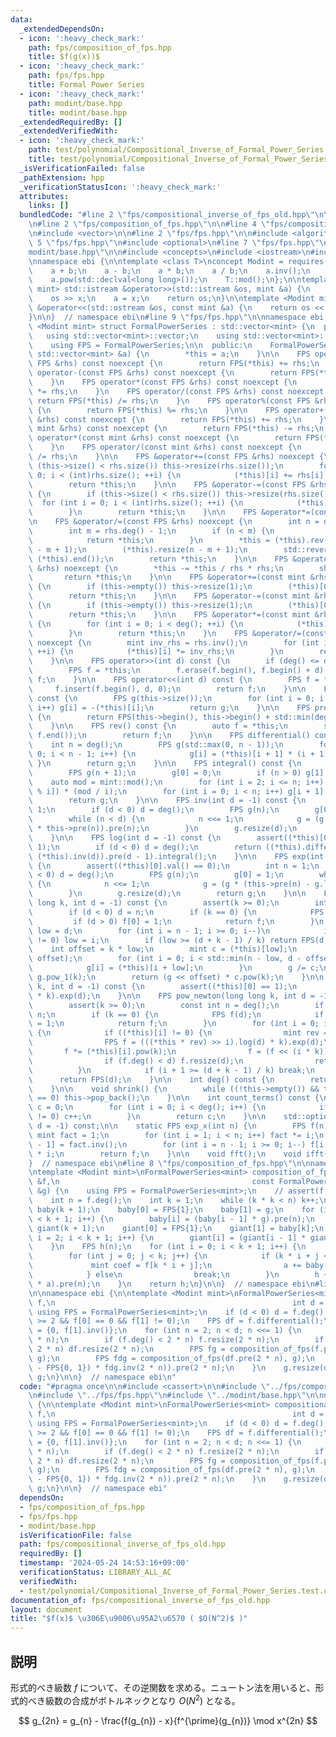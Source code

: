 ```yaml
---
data:
  _extendedDependsOn:
  - icon: ':heavy_check_mark:'
    path: fps/composition_of_fps.hpp
    title: $f(g(x))$
  - icon: ':heavy_check_mark:'
    path: fps/fps.hpp
    title: Formal Power Series
  - icon: ':heavy_check_mark:'
    path: modint/base.hpp
    title: modint/base.hpp
  _extendedRequiredBy: []
  _extendedVerifiedWith:
  - icon: ':heavy_check_mark:'
    path: test/polynomial/Compositional_Inverse_of_Formal_Power_Series.test.cpp
    title: test/polynomial/Compositional_Inverse_of_Formal_Power_Series.test.cpp
  _isVerificationFailed: false
  _pathExtension: hpp
  _verificationStatusIcon: ':heavy_check_mark:'
  attributes:
    links: []
  bundledCode: "#line 2 \"fps/compositional_inverse_of_fps_old.hpp\"\n\n#include <cassert>\n\
    \n#line 2 \"fps/composition_of_fps.hpp\"\n\n#line 4 \"fps/composition_of_fps.hpp\"\
    \n#include <vector>\n\n#line 2 \"fps/fps.hpp\"\n\n#include <algorithm>\n#line\
    \ 5 \"fps/fps.hpp\"\n#include <optional>\n#line 7 \"fps/fps.hpp\"\n\n#line 2 \"\
    modint/base.hpp\"\n\n#include <concepts>\n#include <iostream>\n#include <utility>\n\
    \nnamespace ebi {\n\ntemplate <class T>\nconcept Modint = requires(T a, T b) {\n\
    \    a + b;\n    a - b;\n    a * b;\n    a / b;\n    a.inv();\n    a.val();\n\
    \    a.pow(std::declval<long long>());\n    T::mod();\n};\n\ntemplate <Modint\
    \ mint> std::istream &operator>>(std::istream &os, mint &a) {\n    long long x;\n\
    \    os >> x;\n    a = x;\n    return os;\n}\n\ntemplate <Modint mint>\nstd::ostream\
    \ &operator<<(std::ostream &os, const mint &a) {\n    return os << a.val();\n\
    }\n\n}  // namespace ebi\n#line 9 \"fps/fps.hpp\"\n\nnamespace ebi {\n\ntemplate\
    \ <Modint mint> struct FormalPowerSeries : std::vector<mint> {\n  private:\n \
    \   using std::vector<mint>::vector;\n    using std::vector<mint>::vector::operator=;\n\
    \    using FPS = FormalPowerSeries;\n\n  public:\n    FormalPowerSeries(const\
    \ std::vector<mint> &a) {\n        *this = a;\n    }\n\n    FPS operator+(const\
    \ FPS &rhs) const noexcept {\n        return FPS(*this) += rhs;\n    }\n    FPS\
    \ operator-(const FPS &rhs) const noexcept {\n        return FPS(*this) -= rhs;\n\
    \    }\n    FPS operator*(const FPS &rhs) const noexcept {\n        return FPS(*this)\
    \ *= rhs;\n    }\n    FPS operator/(const FPS &rhs) const noexcept {\n       \
    \ return FPS(*this) /= rhs;\n    }\n    FPS operator%(const FPS &rhs) const noexcept\
    \ {\n        return FPS(*this) %= rhs;\n    }\n\n    FPS operator+(const mint\
    \ &rhs) const noexcept {\n        return FPS(*this) += rhs;\n    }\n    FPS operator-(const\
    \ mint &rhs) const noexcept {\n        return FPS(*this) -= rhs;\n    }\n    FPS\
    \ operator*(const mint &rhs) const noexcept {\n        return FPS(*this) *= rhs;\n\
    \    }\n    FPS operator/(const mint &rhs) const noexcept {\n        return FPS(*this)\
    \ /= rhs;\n    }\n\n    FPS &operator+=(const FPS &rhs) noexcept {\n        if\
    \ (this->size() < rhs.size()) this->resize(rhs.size());\n        for (int i =\
    \ 0; i < (int)rhs.size(); ++i) {\n            (*this)[i] += rhs[i];\n        }\n\
    \        return *this;\n    }\n\n    FPS &operator-=(const FPS &rhs) noexcept\
    \ {\n        if (this->size() < rhs.size()) this->resize(rhs.size());\n      \
    \  for (int i = 0; i < (int)rhs.size(); ++i) {\n            (*this)[i] -= rhs[i];\n\
    \        }\n        return *this;\n    }\n\n    FPS &operator*=(const FPS &);\n\
    \n    FPS &operator/=(const FPS &rhs) noexcept {\n        int n = deg() - 1;\n\
    \        int m = rhs.deg() - 1;\n        if (n < m) {\n            *this = {};\n\
    \            return *this;\n        }\n        *this = (*this).rev() * rhs.rev().inv(n\
    \ - m + 1);\n        (*this).resize(n - m + 1);\n        std::reverse((*this).begin(),\
    \ (*this).end());\n        return *this;\n    }\n\n    FPS &operator%=(const FPS\
    \ &rhs) noexcept {\n        *this -= *this / rhs * rhs;\n        shrink();\n \
    \       return *this;\n    }\n\n    FPS &operator+=(const mint &rhs) noexcept\
    \ {\n        if (this->empty()) this->resize(1);\n        (*this)[0] += rhs;\n\
    \        return *this;\n    }\n\n    FPS &operator-=(const mint &rhs) noexcept\
    \ {\n        if (this->empty()) this->resize(1);\n        (*this)[0] -= rhs;\n\
    \        return *this;\n    }\n\n    FPS &operator*=(const mint &rhs) noexcept\
    \ {\n        for (int i = 0; i < deg(); ++i) {\n            (*this)[i] *= rhs;\n\
    \        }\n        return *this;\n    }\n    FPS &operator/=(const mint &rhs)\
    \ noexcept {\n        mint inv_rhs = rhs.inv();\n        for (int i = 0; i < deg();\
    \ ++i) {\n            (*this)[i] *= inv_rhs;\n        }\n        return *this;\n\
    \    }\n\n    FPS operator>>(int d) const {\n        if (deg() <= d) return {};\n\
    \        FPS f = *this;\n        f.erase(f.begin(), f.begin() + d);\n        return\
    \ f;\n    }\n\n    FPS operator<<(int d) const {\n        FPS f = *this;\n   \
    \     f.insert(f.begin(), d, 0);\n        return f;\n    }\n\n    FPS operator-()\
    \ const {\n        FPS g(this->size());\n        for (int i = 0; i < (int)this->size();\
    \ i++) g[i] = -(*this)[i];\n        return g;\n    }\n\n    FPS pre(int sz) const\
    \ {\n        return FPS(this->begin(), this->begin() + std::min(deg(), sz));\n\
    \    }\n\n    FPS rev() const {\n        auto f = *this;\n        std::reverse(f.begin(),\
    \ f.end());\n        return f;\n    }\n\n    FPS differential() const {\n    \
    \    int n = deg();\n        FPS g(std::max(0, n - 1));\n        for (int i =\
    \ 0; i < n - 1; i++) {\n            g[i] = (*this)[i + 1] * (i + 1);\n       \
    \ }\n        return g;\n    }\n\n    FPS integral() const {\n        int n = deg();\n\
    \        FPS g(n + 1);\n        g[0] = 0;\n        if (n > 0) g[1] = 1;\n    \
    \    auto mod = mint::mod();\n        for (int i = 2; i <= n; i++) g[i] = (-g[mod\
    \ % i]) * (mod / i);\n        for (int i = 0; i < n; i++) g[i + 1] *= (*this)[i];\n\
    \        return g;\n    }\n\n    FPS inv(int d = -1) const {\n        int n =\
    \ 1;\n        if (d < 0) d = deg();\n        FPS g(n);\n        g[0] = (*this)[0].inv();\n\
    \        while (n < d) {\n            n <<= 1;\n            g = (g * 2 - g * g\
    \ * this->pre(n)).pre(n);\n        }\n        g.resize(d);\n        return g;\n\
    \    }\n\n    FPS log(int d = -1) const {\n        assert((*this)[0].val() ==\
    \ 1);\n        if (d < 0) d = deg();\n        return ((*this).differential() *\
    \ (*this).inv(d)).pre(d - 1).integral();\n    }\n\n    FPS exp(int d = -1) const\
    \ {\n        assert((*this)[0].val() == 0);\n        int n = 1;\n        if (d\
    \ < 0) d = deg();\n        FPS g(n);\n        g[0] = 1;\n        while (n < d)\
    \ {\n            n <<= 1;\n            g = (g * (this->pre(n) - g.log(n) + 1)).pre(n);\n\
    \        }\n        g.resize(d);\n        return g;\n    }\n\n    FPS pow(long\
    \ long k, int d = -1) const {\n        assert(k >= 0);\n        int n = deg();\n\
    \        if (d < 0) d = n;\n        if (k == 0) {\n            FPS f(d);\n   \
    \         if (d > 0) f[0] = 1;\n            return f;\n        }\n        int\
    \ low = d;\n        for (int i = n - 1; i >= 0; i--)\n            if ((*this)[i]\
    \ != 0) low = i;\n        if (low >= (d + k - 1) / k) return FPS(d, 0);\n    \
    \    int offset = k * low;\n        mint c = (*this)[low];\n        FPS g(d -\
    \ offset);\n        for (int i = 0; i < std::min(n - low, d - offset); i++) {\n\
    \            g[i] = (*this)[i + low];\n        }\n        g /= c;\n        g =\
    \ g.pow_1(k);\n        return (g << offset) * c.pow(k);\n    }\n\n    FPS pow_1(mint\
    \ k, int d = -1) const {\n        assert((*this)[0] == 1);\n        return ((*this).log(d)\
    \ * k).exp(d);\n    }\n\n    FPS pow_newton(long long k, int d = -1) const {\n\
    \        assert(k >= 0);\n        const int n = deg();\n        if (d < 0) d =\
    \ n;\n        if (k == 0) {\n            FPS f(d);\n            if (d > 0) f[0]\
    \ = 1;\n            return f;\n        }\n        for (int i = 0; i < n; i++)\
    \ {\n            if ((*this)[i] != 0) {\n                mint rev = (*this)[i].inv();\n\
    \                FPS f = (((*this * rev) >> i).log(d) * k).exp(d);\n         \
    \       f *= (*this)[i].pow(k);\n                f = (f << (i * k)).pre(d);\n\
    \                if (f.deg() < d) f.resize(d);\n                return f;\n  \
    \          }\n            if (i + 1 >= (d + k - 1) / k) break;\n        }\n  \
    \      return FPS(d);\n    }\n\n    int deg() const {\n        return (*this).size();\n\
    \    }\n\n    void shrink() {\n        while ((!this->empty()) && this->back()\
    \ == 0) this->pop_back();\n    }\n\n    int count_terms() const {\n        int\
    \ c = 0;\n        for (int i = 0; i < deg(); i++) {\n            if ((*this)[i]\
    \ != 0) c++;\n        }\n        return c;\n    }\n\n    std::optional<FPS> sqrt(int\
    \ d = -1) const;\n\n    static FPS exp_x(int n) {\n        FPS f(n);\n       \
    \ mint fact = 1;\n        for (int i = 1; i < n; i++) fact *= i;\n        f[n\
    \ - 1] = fact.inv();\n        for (int i = n - 1; i >= 0; i--) f[i - 1] = f[i]\
    \ * i;\n        return f;\n    }\n\n    void fft();\n    void ifft();\n};\n\n\
    }  // namespace ebi\n#line 8 \"fps/composition_of_fps.hpp\"\n\nnamespace ebi {\n\
    \ntemplate <Modint mint>\nFormalPowerSeries<mint> composition_of_fps(const FormalPowerSeries<mint>\
    \ &f,\n                                           const FormalPowerSeries<mint>\
    \ &g) {\n    using FPS = FormalPowerSeries<mint>;\n    // assert(f.deg() == g.deg());\n\
    \    int n = f.deg();\n    int k = 1;\n    while (k * k < n) k++;\n    std::vector<FPS>\
    \ baby(k + 1);\n    baby[0] = FPS{1};\n    baby[1] = g;\n    for (int i = 2; i\
    \ < k + 1; i++) {\n        baby[i] = (baby[i - 1] * g).pre(n);\n    }\n    std::vector<FPS>\
    \ giant(k + 1);\n    giant[0] = FPS{1};\n    giant[1] = baby[k];\n    for (int\
    \ i = 2; i < k + 1; i++) {\n        giant[i] = (giant[i - 1] * giant[1]).pre(n);\n\
    \    }\n    FPS h(n);\n    for (int i = 0; i < k + 1; i++) {\n        FPS a(n);\n\
    \        for (int j = 0; j < k; j++) {\n            if (k * i + j < n) {\n   \
    \             mint coef = f[k * i + j];\n                a += baby[j] * coef;\n\
    \            } else\n                break;\n        }\n        h += (giant[i]\
    \ * a).pre(n);\n    }\n    return h;\n}\n\n}  // namespace ebi\n#line 8 \"fps/compositional_inverse_of_fps_old.hpp\"\
    \n\nnamespace ebi {\n\ntemplate <Modint mint>\nFormalPowerSeries<mint> compositional_inverse_of_fps(FormalPowerSeries<mint>\
    \ f,\n                                                     int d = -1) {\n   \
    \ using FPS = FormalPowerSeries<mint>;\n    if (d < 0) d = f.deg();\n    assert((int)f.size()\
    \ >= 2 && f[0] == 0 && f[1] != 0);\n    FPS df = f.differential();\n    FPS g\
    \ = {0, f[1].inv()};\n    for (int n = 2; n < d; n <<= 1) {\n        g.resize(2\
    \ * n);\n        if (f.deg() < 2 * n) f.resize(2 * n);\n        if (df.deg() <\
    \ 2 * n) df.resize(2 * n);\n        FPS fg = composition_of_fps(f.pre(2 * n),\
    \ g);\n        FPS fdg = composition_of_fps(df.pre(2 * n), g);\n        g -= ((fg\
    \ - FPS{0, 1}) * fdg.inv(2 * n)).pre(2 * n);\n    }\n    g.resize(d);\n    return\
    \ g;\n}\n\n}  // namespace ebi\n"
  code: "#pragma once\n\n#include <cassert>\n\n#include \"../fps/composition_of_fps.hpp\"\
    \n#include \"../fps/fps.hpp\"\n#include \"../modint/base.hpp\"\n\nnamespace ebi\
    \ {\n\ntemplate <Modint mint>\nFormalPowerSeries<mint> compositional_inverse_of_fps(FormalPowerSeries<mint>\
    \ f,\n                                                     int d = -1) {\n   \
    \ using FPS = FormalPowerSeries<mint>;\n    if (d < 0) d = f.deg();\n    assert((int)f.size()\
    \ >= 2 && f[0] == 0 && f[1] != 0);\n    FPS df = f.differential();\n    FPS g\
    \ = {0, f[1].inv()};\n    for (int n = 2; n < d; n <<= 1) {\n        g.resize(2\
    \ * n);\n        if (f.deg() < 2 * n) f.resize(2 * n);\n        if (df.deg() <\
    \ 2 * n) df.resize(2 * n);\n        FPS fg = composition_of_fps(f.pre(2 * n),\
    \ g);\n        FPS fdg = composition_of_fps(df.pre(2 * n), g);\n        g -= ((fg\
    \ - FPS{0, 1}) * fdg.inv(2 * n)).pre(2 * n);\n    }\n    g.resize(d);\n    return\
    \ g;\n}\n\n}  // namespace ebi"
  dependsOn:
  - fps/composition_of_fps.hpp
  - fps/fps.hpp
  - modint/base.hpp
  isVerificationFile: false
  path: fps/compositional_inverse_of_fps_old.hpp
  requiredBy: []
  timestamp: '2024-05-24 14:53:16+09:00'
  verificationStatus: LIBRARY_ALL_AC
  verifiedWith:
  - test/polynomial/Compositional_Inverse_of_Formal_Power_Series.test.cpp
documentation_of: fps/compositional_inverse_of_fps_old.hpp
layout: document
title: "$f(x)$ \u306E\u9006\u95A2\u6570 ( $O(N^2)$ )"
---
```


## 説明

形式的べき級数 $f$ について、その逆関数を求める。ニュートン法を用いると、形式的べき級数の合成がボトルネックとなり $O(N^2)$ となる。

$$
g_{2n} = g_{n} - \frac{f(g_{n}) - x}{f^{\prime}(g_{n})} \mod x^{2n}
$$